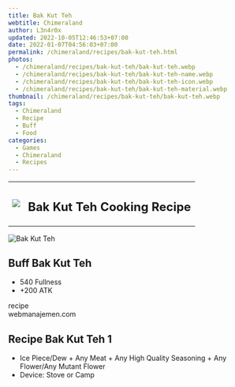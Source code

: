 ```yaml
---
title: Bak Kut Teh
webtitle: Chimeraland
author: L3n4r0x
updated: 2022-10-05T12:46:53+07:00
date: 2022-01-07T04:56:03+07:00
permalink: /chimeraland/recipes/bak-kut-teh.html
photos:
  - /chimeraland/recipes/bak-kut-teh/bak-kut-teh.webp
  - /chimeraland/recipes/bak-kut-teh/bak-kut-teh-name.webp
  - /chimeraland/recipes/bak-kut-teh/bak-kut-teh-icon.webp
  - /chimeraland/recipes/bak-kut-teh/bak-kut-teh-material.webp
thumbnail: /chimeraland/recipes/bak-kut-teh/bak-kut-teh.webp
tags:
  - Chimeraland
  - Recipe
  - Buff
  - Food
categories:
  - Games
  - Chimeraland
  - Recipes
---
```


<section id="bootstrap-wrapper"><link rel="stylesheet" href="https://cdn.statically.io/gh/dimaslanjaka/Web-Manajemen/40ac3225/css/bootstrap-4.5-wrapper.css"/><div class="row mb-2"><div class="col-md-12 mb-2"><table class="table" id="post-info"><tbody><tr><td><img class="d-inline-block me-2" src="/chimeraland/recipes/bak-kut-teh/bak-kut-teh-icon.webp" width="auto" height="auto"/></td><td><h1 class="fs-5">Bak Kut Teh Cooking Recipe</h1></td></tr></tbody></table></div></div><div class="card mb-2"><div class="row g-0"><div class="col-sm-4 position-relative mb-2"><img src="/chimeraland/recipes/bak-kut-teh/bak-kut-teh-material.webp" class="card-img fit-cover w-100 h-100" alt="Bak Kut Teh" data-fancybox="true"/></div><div class="col-sm-8 mb-2"><div class="card-body"><h2 class="card-title fs-5">Buff Bak Kut Teh</h2><div class="card-text"><ul><li>540 Fullness</li><li>+200 ATK</li></ul></div><span class="badge rounded-pill bg-dark">recipe</span></div><div class="card-footer text-end text-muted">webmanajemen.com</div></div></div></div><div class="row mb-2"><div class="col-12 col-lg-6 recipe-item mb-2"><div class="card"><div class="card-body"><h2 class="card-title fs-5">Recipe Bak Kut Teh 1</h2><div class="card-text"><ul><li>Ice Piece/Dew<span> + </span>Any Meat<span> + </span>Any High Quality Seasoning<span> + </span>Any Flower/Any Mutant Flower</li><li>Device: Stove or Camp</li></ul></div></div></div></div></div></section>